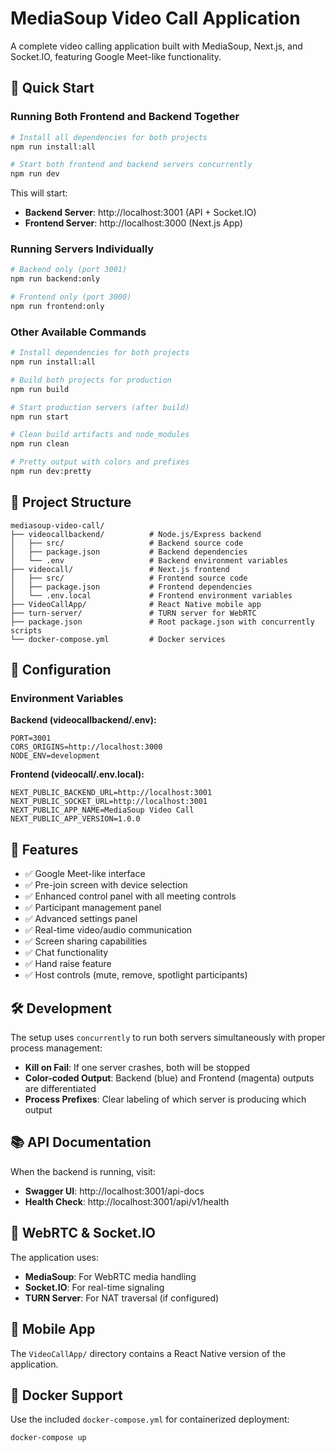 # MediaSoup Video Call Application

A complete video calling application built with MediaSoup, Next.js, and Socket.IO, featuring Google Meet-like functionality.

## 🚀 Quick Start

### Running Both Frontend and Backend Together

```bash
# Install all dependencies for both projects
npm run install:all

# Start both frontend and backend servers concurrently
npm run dev
```

This will start:
- **Backend Server**: http://localhost:3001 (API + Socket.IO)
- **Frontend Server**: http://localhost:3000 (Next.js App)

### Running Servers Individually

```bash
# Backend only (port 3001)
npm run backend:only

# Frontend only (port 3000)
npm run frontend:only
```

### Other Available Commands

```bash
# Install dependencies for both projects
npm run install:all

# Build both projects for production
npm run build

# Start production servers (after build)
npm run start

# Clean build artifacts and node_modules
npm run clean

# Pretty output with colors and prefixes
npm run dev:pretty
```

## 📁 Project Structure

```
mediasoup-video-call/
├── videocallbackend/          # Node.js/Express backend
│   ├── src/                   # Backend source code
│   ├── package.json           # Backend dependencies
│   └── .env                   # Backend environment variables
├── videocall/                 # Next.js frontend
│   ├── src/                   # Frontend source code
│   ├── package.json           # Frontend dependencies
│   └── .env.local             # Frontend environment variables
├── VideoCallApp/              # React Native mobile app
├── turn-server/               # TURN server for WebRTC
├── package.json               # Root package.json with concurrently scripts
└── docker-compose.yml         # Docker services
```

## 🔧 Configuration

### Environment Variables

**Backend (videocallbackend/.env):**
```
PORT=3001
CORS_ORIGINS=http://localhost:3000
NODE_ENV=development
```

**Frontend (videocall/.env.local):**
```
NEXT_PUBLIC_BACKEND_URL=http://localhost:3001
NEXT_PUBLIC_SOCKET_URL=http://localhost:3001
NEXT_PUBLIC_APP_NAME=MediaSoup Video Call
NEXT_PUBLIC_APP_VERSION=1.0.0
```

## 🌟 Features

- ✅ Google Meet-like interface
- ✅ Pre-join screen with device selection
- ✅ Enhanced control panel with all meeting controls
- ✅ Participant management panel
- ✅ Advanced settings panel
- ✅ Real-time video/audio communication
- ✅ Screen sharing capabilities
- ✅ Chat functionality
- ✅ Hand raise feature
- ✅ Host controls (mute, remove, spotlight participants)

## 🛠️ Development

The setup uses `concurrently` to run both servers simultaneously with proper process management:

- **Kill on Fail**: If one server crashes, both will be stopped
- **Color-coded Output**: Backend (blue) and Frontend (magenta) outputs are differentiated
- **Process Prefixes**: Clear labeling of which server is producing which output

## 📚 API Documentation

When the backend is running, visit:
- **Swagger UI**: http://localhost:3001/api-docs
- **Health Check**: http://localhost:3001/api/v1/health

## 🔌 WebRTC & Socket.IO

The application uses:
- **MediaSoup**: For WebRTC media handling
- **Socket.IO**: For real-time signaling
- **TURN Server**: For NAT traversal (if configured)

## 📱 Mobile App

The `VideoCallApp/` directory contains a React Native version of the application.

## 🐳 Docker Support

Use the included `docker-compose.yml` for containerized deployment:

```bash
docker-compose up
```
